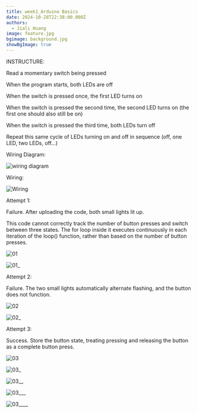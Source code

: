 ```yaml
---
title: week1_Arduino Basics
date: 2024-10-28T22:38:00.000Z
authors:
  - Jiali Huang
image: feature.jpg
bgimage: background.jpg
showBgImage: true
---
```

INSTRUCTURE:

Read a momentary switch being pressed

When the program starts, both LEDs are off

When the switch is pressed once, the first LED turns on

When the switch is pressed the second time, the second LED turns on (the first one should also still be on)

When the switch is pressed the third time, both LEDs turn off

Repeat this same cycle of LEDs turning on and off in sequence (off, one LED, two LEDs, off…)

Wiring Diagram:

![wiring diagram](wiring-diagram.png)

Wiring:

![Wiring](wiring.jpg)

Attempt 1: 

Failure. After uploading the code, both small lights lit up. 

This code cannot correctly track the number of button presses and switch between three states. The for loop inside it executes continuously in each iteration of the loop() function, rather than based on the number of button presses.

![01](01.png)

![01_](01_.jpg)

Attempt 2: 

Failure. The two small lights automatically alternate flashing, and the button does not function.

![02](02.png)

![02_](02_.jpg)

Attempt 3: 

Success. Store the button state, treating pressing and releasing the button as a complete button press.

![03](03.png)

![03_](03_.jpg)

![03__](03__.jpg)

![03___](03___.jpg)

![03____](03____.jpg)
